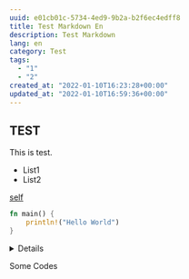 ```yaml
---
uuid: e01cb01c-5734-4ed9-9b2a-b2f6ec4edff8
title: Test Markdown En
description: Test Markdown
lang: en
category: Test
tags:
  - "1"
  - "2"
created_at: "2022-01-10T16:23:28+00:00"
updated_at: "2022-01-10T16:59:36+00:00"
---
```


## TEST

This is test.

- List1
- List2

[self](test_post.md)

```rust
fn main() {
    println!("Hello World")
}
```

<summary>

<details>RUN</details>

Some Codes

</summary>